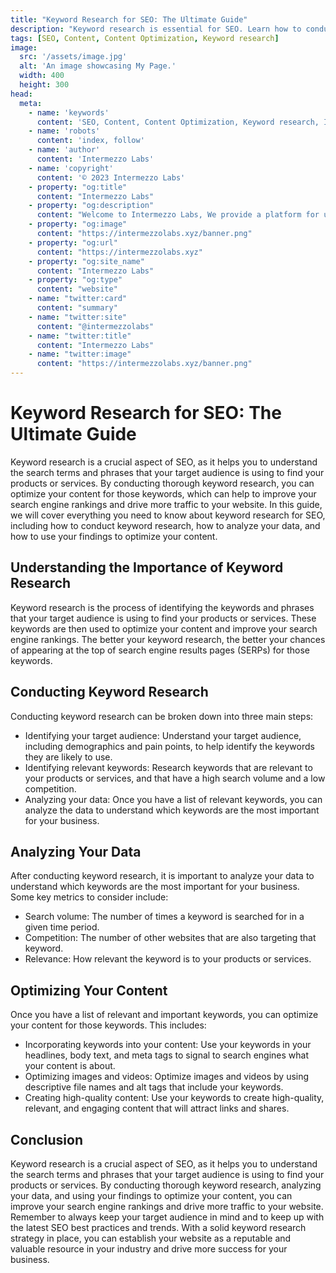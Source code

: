 ```yaml
---
title: "Keyword Research for SEO: The Ultimate Guide"
description: "Keyword research is essential for SEO. Learn how to conduct keyword research and find the best keywords for your content in our ultimate guide."
tags: [SEO, Content, Content Optimization, Keyword research]
image:
  src: '/assets/image.jpg'
  alt: 'An image showcasing My Page.'
  width: 400
  height: 300
head:
  meta:
    - name: 'keywords'
      content: 'SEO, Content, Content Optimization, Keyword research, Intermezzo Blog'
    - name: 'robots'
      content: 'index, follow'
    - name: 'author'
      content: 'Intermezzo Labs'
    - name: 'copyright'
      content: '© 2023 Intermezzo Labs'
    - property: "og:title"
      content: "Intermezzo Labs"
    - property: "og:description"
      content: "Welcome to Intermezzo Labs, We provide a platform for users to create, manage and trade digital assets. These platforms can be used for a variety of purposes, such as gaming, collectibles, and e-commerce. Intermezzo Labs is for anyone who wants to leverage blockchain technology."
    - property: "og:image"
      content: "https://intermezzolabs.xyz/banner.png"
    - property: "og:url"
      content: "https://intermezzolabs.xyz"
    - property: "og:site_name"
      content: "Intermezzo Labs"
    - property: "og:type"
      content: "website"
    - name: "twitter:card"
      content: "summary"
    - name: "twitter:site"
      content: "@intermezzolabs"
    - name: "twitter:title"
      content: "Intermezzo Labs"
    - name: "twitter:image"
      content: "https://intermezzolabs.xyz/banner.png"
---
```


# Keyword Research for SEO: The Ultimate Guide

Keyword research is a crucial aspect of SEO, as it helps you to understand the search terms and phrases that your target audience is using to find your products or services. By conducting thorough keyword research, you can optimize your content for those keywords, which can help to improve your search engine rankings and drive more traffic to your website. In this guide, we will cover everything you need to know about keyword research for SEO, including how to conduct keyword research, how to analyze your data, and how to use your findings to optimize your content.

## Understanding the Importance of Keyword Research

Keyword research is the process of identifying the keywords and phrases that your target audience is using to find your products or services. These keywords are then used to optimize your content and improve your search engine rankings. The better your keyword research, the better your chances of appearing at the top of search engine results pages (SERPs) for those keywords.

## Conducting Keyword Research

Conducting keyword research can be broken down into three main steps:

- Identifying your target audience: Understand your target audience, including demographics and pain points, to help identify the keywords they are likely to use.
- Identifying relevant keywords: Research keywords that are relevant to your products or services, and that have a high search volume and a low competition.
- Analyzing your data: Once you have a list of relevant keywords, you can analyze the data to understand which keywords are the most important for your business.

## Analyzing Your Data

After conducting keyword research, it is important to analyze your data to understand which keywords are the most important for your business. Some key metrics to consider include:

- Search volume: The number of times a keyword is searched for in a given time period.
- Competition: The number of other websites that are also targeting that keyword.
- Relevance: How relevant the keyword is to your products or services.

## Optimizing Your Content

Once you have a list of relevant and important keywords, you can optimize your content for those keywords. This includes:

- Incorporating keywords into your content: Use your keywords in your headlines, body text, and meta tags to signal to search engines what your content is about.
- Optimizing images and videos: Optimize images and videos by using descriptive file names and alt tags that include your keywords.
- Creating high-quality content: Use your keywords to create high-quality, relevant, and engaging content that will attract links and shares.

## Conclusion

Keyword research is a crucial aspect of SEO, as it helps you to understand the search terms and phrases that your target audience is using to find your products or services. By conducting thorough keyword research, analyzing your data, and using your findings to optimize your content, you can improve your search engine rankings and drive more traffic to your website. Remember to always keep your target audience in mind and to keep up with the latest SEO best practices and trends. With a solid keyword research strategy in place, you can establish your website as a reputable and valuable resource in your industry and drive more success for your business.